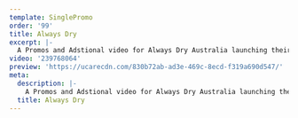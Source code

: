 ```yaml
---
template: SinglePromo
order: '99'
title: Always Dry
excerpt: |-
  A Promos and Adstional video for Always Dry Australia launching their premium product 7 Micron permanet coating – 9H LDC Extreme topped with LDC Light. This video explains the features of the product protecting your vehicle from top to bottom and inside through to out with Always Dry advanced nano technology.
video: '239768064'
preview: 'https://ucarecdn.com/830b72ab-ad3e-469c-8ecd-f319a690d547/'
meta:
  description: |-
    A Promos and Adstional video for Always Dry Australia launching their premium product 7 Micron permanet coating – 9H LDC Extreme topped with LDC Light. This video explains the features of the product protecting your vehicle from top to bottom and inside through to out with Always Dry advanced nano technology.
  title: Always Dry
---
```

